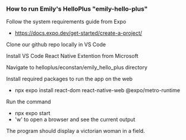 ### How to run Emily's HelloPlus "emily-hello-plus"

Follow the system requirements guide from Expo
* https://docs.expo.dev/get-started/create-a-project/

Clone our github repo locally in VS Code

Install VS Code React Native Extention from Microsoft

Navigate to helloplus/econstan/emily_hello_plus directory

Install required packages to run the app on the web
* npx expo install react-dom react-native-web @expo/metro-runtime

Run the command 
* npx expo start
* 'w' to open a browser and see the current output

The program should display a victorian woman in a field.
